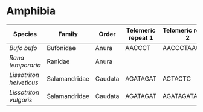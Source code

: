 # Amphibia

| Species | Family | Order | Telomeric repeat 1 | Telomeric repeat 2 | Data type |
| -- | --- | --- | --- | --- | --- |
| *Bufo bufo* | Bufonidae | Anura | AACCCT | AACCCTAACCCT | assembly |
| *Rana temporaria* | Ranidae | Anura |  |  | assembly |
| *Lissotriton helveticus* | Salamandridae | Caudata | AGATAGAT | ACTACTC | pacbio |
| *Lissotriton vulgaris* | Salamandridae | Caudata | AGATAGAT | AGATAGATAGAT | pacbio |
